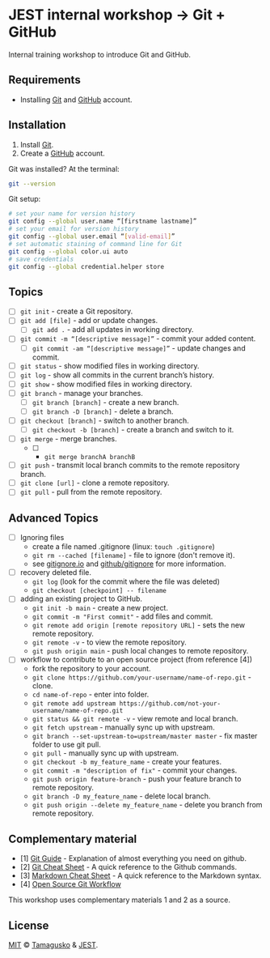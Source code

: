 # JEST internal workshop &#8594; Git + GitHub

Internal training workshop to introduce Git and GitHub.

## Requirements

- Installing [Git](https://github.com/git-guides/install-git) and [GitHub](https://docs.github.com/pt/free-pro-team@latest/github/teaching-and-learning-with-github-education/applying-for-a-student-developer-pack) account.

## Installation

1. Install [Git](https://github.com/git-guides/install-git).
1. Create a [GitHub](https://docs.github.com/pt/free-pro-team@latest/github/teaching-and-learning-with-github-education/applying-for-a-student-developer-pack) account.

Git was installed? At the terminal:

```bash
git --version
```

Git setup:

```bash
# set your name for version history
git config --global user.name “[firstname lastname]”
# set your email for version history
git config --global user.email “[valid-email]”
# set automatic staining of command line for Git
git config --global color.ui auto
# save credentials
git config --global credential.helper store
```

## Topics

- [ ] `git init` - create a Git repository.
- [ ] `git add [file]` - add or update changes.
  - [ ] `git add .` - add all updates in working directory.
- [ ] `git commit -m “[descriptive message]”` - commit your added content.
  - [ ] `git commit -am “[descriptive message]”` - update changes and commit.
- [ ] `git status` - show modified files in working directory.
- [ ] `git log` - show all commits in the current branch’s history.
- [ ] `git show` - show modified files in working directory.
- [ ] `git branch` - manage your branches.
  - [ ] `git branch [branch]` - create a new branch.
  - [ ] `git branch -D [branch]` - delete a branch.
- [ ] `git checkout [branch]` - switch to another branch.
  - [ ] `git checkout -b [branch]` - create a branch and switch to it.
- [ ] `git merge` - merge branches.
  - [ ] - `git merge branchA branchB`
- [ ] `git push` - transmit local branch commits to the remote repository branch.
- [ ] `git clone [url]` - clone a remote repository.
- [ ] `git pull` - pull from the remote repository.

## Advanced Topics

- [ ] Ignoring files
  - create a file named .gitignore (linux: `touch .gitignore`)
  - `git rm --cached [filename]` - file to ignore (don't remove it).
  - see [gitignore.io](https://www.gitignore.io/) and [github/gitignore](https://github.com/github/gitignore) for more information.
- [ ] recovery deleted file.
  - `git log` (look for the commit where the file was deleted)
  - `git checkout [checkpoint] -- filename`
- [ ] adding an existing project to GitHub.
  - `git init -b main` - create a new project.
  - `git commit -m "First commit"` - add files and commit.
  - `git remote add origin [remote repository URL]` - sets the new remote repository.
  - `git remote -v` - to view the remote repository.
  - `git push origin main` - push local changes to remote repository.
- [ ] workflow to contribute to an open source project (from reference [4])
  - fork the repository to your account.
  - `git clone https://github.com/your-username/name-of-repo.git` - clone.
  - `cd name-of-repo` - enter into folder.
  - `git remote add upstream https://github.com/not-your-username/name-of-repo.git`
  - `git status && git remote -v` - view remote and local branch.
  - `git fetch upstream` - manually sync up with upstream.
  - `git branch --set-upstream-to=upstream/master master` - fix master folder to use git pull.
  - `git pull` - manually sync up with upstream.
  - `git checkout -b my_feature_name` - create your features.
  - `git commit -m "description of fix"` - commit your changes.
  - `git push origin feature-branch` - push your feature branch to remote repository.
  - `git branch -D my_feature_name` - delete local branch.
  - `git push origin --delete my_feature_name` - delete you branch from remote repository.

## Complementary material

- [1] [Git Guide](https://github.com/git-guides/) - Explanation of almost everything you need on github.
- [2] [Git Cheat Sheet](https://education.github.com/git-cheat-sheet-education.pdf) - A quick reference to the Github commands.
- [3] [Markdown Cheat Sheet](https://www.markdownguide.org/cheat-sheet/) - A quick reference to the Markdown syntax.
- [4] [Open Source Git Workflow](https://dev.to/adamreidelbach/open-source-git-workflow-an-overview-2oo2)

This workshop uses complementary materials 1 and 2 as a source.

<!--
## Participants
[@avram](https://github.com/user)
[@carolina](https://github.com/user)
[@jorge](https://github.com/user)
[@luis](https://github.com/user)
[@matilde](https://github.com/user)
[@milene](https://github.com/user)
[@nuno](https://github.com/user)
[@rafael](https://github.com/user)
[@tiago](https://github.com/tamagusko)
[@vasco](https://github.com/user)
-->

## License

[MIT](LICENSE) © [Tamagusko](https://tamagusko.github.io/) & [JEST](https://jest.pt/).
